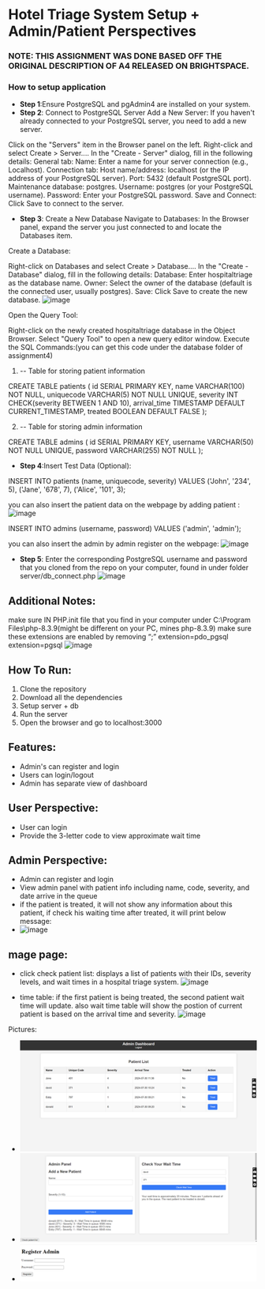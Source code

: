 # Hotel Triage System Setup + Admin/Patient Perspectives

### NOTE: THIS ASSIGNMENT WAS DONE BASED OFF THE ORIGINAL DESCRIPTION OF A4 RELEASED ON BRIGHTSPACE.

### How to setup application
- **Step 1**:Ensure PostgreSQL and pgAdmin4 are installed on your system.
- **Step 2**: Connect to PostgreSQL Server
Add a New Server: If you haven't already connected to your PostgreSQL server, you need to add a new server.

Click on the "Servers" item in the Browser panel on the left.
Right-click and select Create > Server....
In the "Create - Server" dialog, fill in the following details:
General tab:
Name: Enter a name for your server connection (e.g., Localhost).
Connection tab:
Host name/address: localhost (or the IP address of your PostgreSQL server).
Port: 5432 (default PostgreSQL port).
Maintenance database: postgres.
Username: postgres (or your PostgreSQL username).
Password: Enter your PostgreSQL password.
Save and Connect: Click Save to connect to the server.


- **Step 3**: Create a New Database
Navigate to Databases: In the Browser panel, expand the server you just connected to and locate the Databases item.

Create a Database:

Right-click on Databases and select Create > Database....
In the "Create - Database" dialog, fill in the following details:
Database: Enter hospitaltriage as the database name.
Owner: Select the owner of the database (default is the connected user, usually postgres).
Save: Click Save to create the new database.
![image](https://github.com/user-attachments/assets/e747fadd-105c-43d0-b5a8-f2b78e9b0f31)


Open the Query Tool:

Right-click on the newly created hospitaltriage database in the Object Browser.
Select "Query Tool" to open a new query editor window.
Execute the SQL Commands:(you can get this code under the database folder of assignment4)

1. -- Table for storing patient information

CREATE TABLE patients (
    id SERIAL PRIMARY KEY,
    name VARCHAR(100) NOT NULL,
    uniquecode VARCHAR(5) NOT NULL UNIQUE,
    severity INT CHECK(severity BETWEEN 1 AND 10),
    arrival_time TIMESTAMP DEFAULT CURRENT_TIMESTAMP,
    treated BOOLEAN DEFAULT FALSE
);

2. -- Table for storing admin information

CREATE TABLE admins (
    id SERIAL PRIMARY KEY,
    username VARCHAR(50) NOT NULL UNIQUE,
    password VARCHAR(255) NOT NULL
);

- **Step 4**:Insert Test Data (Optional):

INSERT INTO patients (name, uniquecode, severity) VALUES 
('John', '234', 5),
('Jane', '678', 7),
('Alice', '101', 3);

 you can also insert the patient data on the webpage by adding patient :
 ![image](https://github.com/user-attachments/assets/8b4a75bc-af26-462c-af32-8f084abd26ef)

 INSERT INTO admins (username, password) VALUES ('admin', 'admin');

 you can also insert the admin by admin register on the webpage: 
![image](https://github.com/user-attachments/assets/729cbbcb-a5a2-4485-be99-1f7aabe7231a)
 


- **Step 5**: Enter the corresponding PostgreSQL username and password that you cloned from the repo on your computer, found in under folder server/db_connect.php
![image](https://github.com/user-attachments/assets/a813314b-b476-4fd1-b3ea-af748667dd3d)

## Additional Notes:

make sure IN PHP.init file that you find in your computer under C:\Program Files\php-8.3.9(might be different on your PC, mines php-8.3.9) make sure these extensions are enabled by removing “;”
extension=pdo_pgsql
extension=pgsql
![image](https://github.com/user-attachments/assets/66d075ab-341f-40cc-b25b-f95b64c64b4c)

## How To Run:
1. Clone the repository
2. Download all the dependencies
3. Setup server + db
4. Run the server
5. Open the browser and go to localhost:3000

## Features:
- Admin's can register and login
- Users can login/logout
- Admin has separate view of dashboard

## User Perspective:
- User can login 
- Provide the 3-letter code to view approximate wait time

## Admin Perspective:
- Admin can register and login
- View admin panel with patient info including name, code, severity, and date arrive in the queue
- if the patient is treated, it will not show any information about this patient, if check his waiting time after treated, it will print below message:
- ![image](https://github.com/user-attachments/assets/382f238e-5bdf-4214-bd74-2f5a1389e6fe)

## mage page: 
- click check patient list: displays a list of patients with their IDs, severity levels, and wait times in a hospital triage system.
![image](https://github.com/user-attachments/assets/8f800095-eef1-42c7-8479-815ab02272d7)
 
  
- time table: if the first patient is being treated, the second patient wait time will update. also wait time table will show the postion of current patient is based on the arrival time and severity.
![image](https://github.com/user-attachments/assets/a4233433-df40-4c49-945d-8e44b5077cb5)





Pictures:
- ![Admin Panel](snapshot/dashboard.png)
- ![User Panel](snapshot/patientlistandwaittime.png)
- ![Admin Registration](snapshot/adminReg.png)
